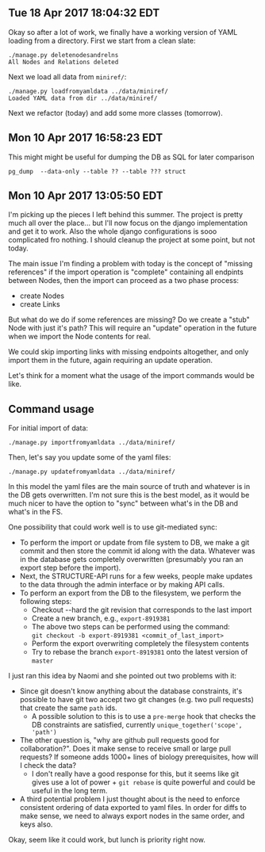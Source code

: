 
## Tue 18 Apr 2017 18:04:32 EDT

Okay so after a lot of work, we finally have a working version of YAML loading
from a directory. First we start from a clean slate:

    ./manage.py deletenodesandrelns
    All Nodes and Relations deleted

Next we load all data from `miniref/`:

    ./manage.py loadfromyamldata ../data/miniref/
    Loaded YAML data from dir ../data/miniref/

Next we refactor (today) and add some more classes (tomorrow).




## Mon 10 Apr 2017 16:58:23 EDT

This might might be useful for dumping the DB as SQL for later comparison

    pg_dump  --data-only --table ?? --table ??? struct



## Mon 10 Apr 2017 13:05:50 EDT

I'm picking up the pieces I left behind this summer. The project is pretty much
all over the place... but I'll now focus on the django implementation and get it
to work.
Also the whole django configurations is sooo complicated fro nothing. I should
cleanup the project at some point, but not today.

The main issue I'm finding a problem with today is the concept of "missing references"
if the import operation is "complete" containing all endpints between Nodes, then
the import can proceed as a two phase process:
  - create Nodes
  - create Links

But what do we do if some references are missing? Do we create a "stub" Node with
just it's path? This will require an "update" operation in the future when we 
import the Node contents for real.

We could skip importing links with missing endpoints altogether, and only import
them in the future, again requiring an update operation.

Let's think for a moment what the usage of the import commands would be like.


## Command usage

For initial import of data:

    ./manage.py importfromyamldata ../data/miniref/

Then, let's say you update some of the yaml files:

    ./manage.py updatefromyamldata ../data/miniref/

In this model the yaml files are the main source of truth and whatever is in the
DB gets overwritten. I'm not sure this is the best model, as it would be much 
nicer to have the option to "sync" between what's in the DB and what's in the FS.

One possibility that could work well is to use git-mediated sync:

  - To perform the import or update from file system to DB, we make a git commit
    and then store the commit id along with the data. Whatever was in the database
    gets completely overwritten (presumably you ran an export step before the import).
  - Next, the STRUCTURE-API runs for a few weeks, people make updates to the data
    through the admin interface or by making API calls.
  - To perform an export from the DB to the filesystem, we perform the following steps:
      - Checkout --hard the git revision that corresponds to the last import
      - Create a new branch, e.g., `export-8919381`
      - The above two steps can be performed using the command:  
        `git checkout -b export-8919381 <commit_of_last_import>`
      - Perform the export overwriting completely the filesystem contents
      - Try to rebase the branch `export-8919381` onto the latest version of `master`

I just ran this idea by Naomi and she pointed out two problems with it:
  - Since git doesn't know anything about the database constraints, it's possible
    to have git two accept two git changes (e.g. two pull requests) that create
    the same `path` ids. 
      - A possible solution to this is to use a `pre-merge` hook that checks the
        DB constraints are satisfied, currently `unique_together('scope', 'path')`
  - The other question is, "why are github pull requests good for collaboration?".
    Does it make sense to receive small or large pull requests? If someone adds
    1000+ lines of biology prerequisites, how will I check the data?
      - I don't really have a good response for this, but it seems like git gives
        use a lot of power + `git rebase` is quite powerful and could be useful
        in the long term.
  - A third potential problem I just thought about is the need to enforce consistent
    ordering of data exported to yaml files. In order for diffs to make sense, we
    need to always export nodes in the same order, and keys also.


Okay, seem like it could work, but lunch is priority right now.
